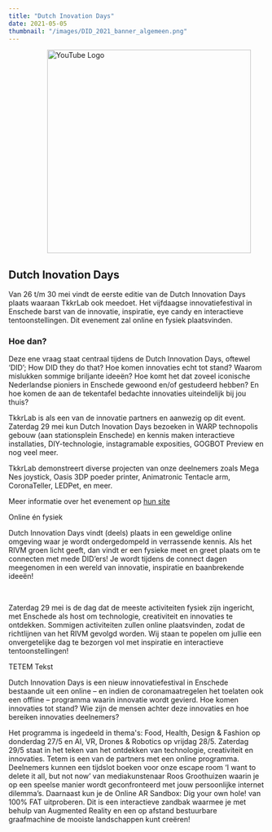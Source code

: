 ```yaml
---
title: "Dutch Inovation Days"
date: 2021-05-05
thumbnail: "/images/DID_2021_banner_algemeen.png"
---
```


<img alt="YouTube Logo" src="/images/DID_2021_banner_algemeen.png" width="400px" style="margin: 0px 15%;">

## Dutch Inovation Days

Van 26 t/m 30 mei vindt de eerste editie van de Dutch Innovation Days plaats waaraan TkkrLab ook meedoet. Het vijfdaagse innovatiefestival in Enschede barst van de innovatie, inspiratie, eye candy en interactieve tentoonstellingen. Dit evenement zal online en fysiek plaatsvinden. 

### Hoe dan?
Deze ene vraag staat centraal tijdens de Dutch Innovation Days, oftewel ‘DID’; How DID they do that? Hoe komen innovaties echt tot stand? Waarom mislukken sommige briljante ideeën? Hoe komt het dat zoveel iconische Nederlandse pioniers in Enschede gewoond en/of gestudeerd hebben? En hoe komen de aan de tekentafel bedachte innovaties uiteindelijk bij jou thuis?

TkkrLab is als een van de innovatie partners en aanwezig op dit event. Zaterdag 29 mei kun Dutch Inovation Days bezoeken in WARP technopolis gebouw (aan stationsplein Enschede) en kennis maken interactieve installaties, DIY-technologie, instagramable exposities, GOGBOT Preview en nog veel meer. 

TkkrLab demonstreert diverse projecten van onze deelnemers zoals Mega Nes joystick, Oasis 3DP poeder printer, Animatronic Tentacle arm, CoronaTeller, LEDPet, en meer. 

Meer informatie over het evenement op [hun site](https://nl.dutchinnovationdays.com/)






Online én fysiek

Dutch Innovation Days vindt (deels) plaats in een geweldige online omgeving waar je wordt ondergedompeld in verrassende kennis. Als het RIVM groen licht geeft, dan vindt er een fysieke meet en greet plaats om te connecten met mede DID’ers! Je wordt tijdens de connect dagen meegenomen in een wereld van innovatie, inspiratie en baanbrekende ideeën! 

​

Zaterdag 29 mei is de dag dat de meeste activiteiten fysiek zijn ingericht, met Enschede als host om technologie, creativiteit en innovaties te ontdekken. Sommigen activiteiten zullen online plaatsvinden, zodat de richtlijnen van het RIVM gevolgd worden. Wij staan te popelen om jullie een onvergetelijke dag te bezorgen vol met inspiratie en interactieve tentoonstellingen!













TETEM Tekst

Dutch Innovation Days is een nieuw innovatiefestival in Enschede bestaande uit een online – en indien de coronamaatregelen het toelaten ook een offline – programma waarin innovatie wordt gevierd. Hoe komen innovaties tot stand? Wie zijn de mensen achter deze innovaties en hoe bereiken innovaties deelnemers?

Het programma is ingedeeld in thema's: Food, Health, Design & Fashion op donderdag 27/5 en AI, VR, Drones & Robotics op vrijdag 28/5. Zaterdag 29/5 staat in het teken van het ontdekken van technologie, creativiteit en innovaties. Tetem is een van de partners met een online programma. Deelnemers kunnen een tijdslot boeken voor onze escape room ‘I want to delete it all, but not now’ van mediakunstenaar Roos Groothuizen waarin je op een speelse manier wordt geconfronteerd met jouw persoonlijke internet dilemma’s. Daarnaast kun je de Online AR Sandbox: Dig your own hole! van 100% FAT uitproberen. Dit is een interactieve zandbak waarmee je met behulp van Augmented Reality en een op afstand bestuurbare graafmachine de mooiste landschappen kunt creëren! 